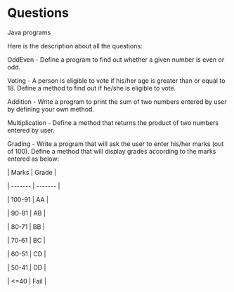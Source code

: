 # Questions
Java programs

Here is the description about all the questions:



OddEven - Define a program to find out whether a given number is even or odd.

Voting - A person is eligible to vote if his/her age is greater than or equal to 18. Define a method to find out if he/she is eligible to vote.

Addition - Write a program to print the sum of two numbers entered by user by defining your own method.

Multiplication - Define a method that returns the product of two numbers entered by user.

Grading - Write a program that will ask the user to enter his/her marks (out of 100). Define a method that will display grades according to the marks entered as below:

|  Marks  | Grade   |

| ------- | ------- |

| 100-91  |   AA    |

|  90-81  |   AB    |

|  80-71  |   BB    |

|  70-61  |   BC    |

|  60-51  |   CD    |

|  50-41  |   DD    |

|   <=40  |  Fail   |
